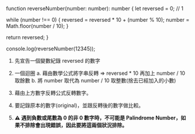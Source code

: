 function reverseNumber(number: number): number {
let reversed = 0; // 1

while (number !== 0) {
reversed = reversed \* 10 + (number % 10);
number = Math.floor(number / 10);
}

return reversed;
}

console.log(reverseNumber(12345));

1. 先宣告一個變數紀錄 reversed 的數字
2. 一個迴圈
   a. 藉由數學公式將字串反轉 ⇒ reversed \* 10 再加上 number / 10 取餘數
   b. 將 number 取代為 number / 10 取整數(捨去已經加入的小數)


1. 藉由上方數字反轉公式反轉數字。
2. 要記錄原本的數字(original)，並跟反轉後的數字做比較。
3. **⚠️ 遇到負數或尾數為 0 的非 0 數字時，不可能是 Palindrome Number，如果不排除會出現錯誤，因此要將這兩個狀況排除。**
